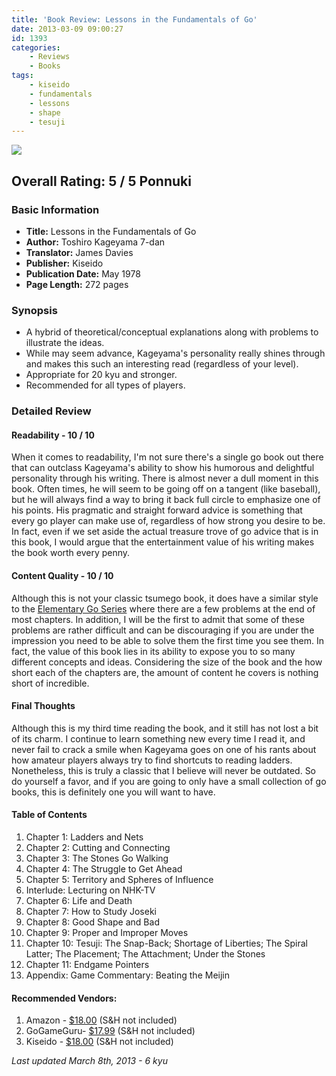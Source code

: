```yaml
---
title: 'Book Review: Lessons in the Fundamentals of Go'
date: 2013-03-09 09:00:27
id: 1393
categories:
	- Reviews
	- Books
tags:
	- kiseido
	- fundamentals
	- lessons
	- shape
	- tesuji
---
```


![](/images/2013/03/lessonsinthefundamentalsofgocover.jpg)

## Overall Rating: 5 / 5 Ponnuki

### Basic Information

*   **Title:** Lessons in the Fundamentals of Go
*   **Author:** Toshiro Kageyama 7-dan
*   **Translator:** James Davies
*   **Publisher:** Kiseido
*   **Publication Date:** May 1978
*   **Page Length:** 272 pages

### Synopsis

*   A hybrid of theoretical/conceptual explanations along with problems to illustrate the ideas.
*   While may seem advance, Kageyama's personality really shines through and makes this such an interesting read (regardless of your level).
*   Appropriate for 20 kyu and stronger.
*   Recommended for all types of players.

<!-- more -->

### Detailed Review

#### Readability - 10 / 10

When it comes to readability, I'm not sure there's a single go book out there that can outclass Kageyama's ability to show his humorous and delightful personality through his writing. There is almost never a dull moment in this book. Often times, he will seem to be going off on a tangent (like baseball), but he will always find a way to bring it back full circle to emphasize one of his points. His pragmatic and straight forward advice is something that every go player can make use of, regardless of how strong you desire to be. In fact, even if we set aside the actual treasure trove of go advice that is in this book, I would argue that the entertainment value of his writing makes the book worth every penny.

#### Content Quality - 10 / 10

Although this is not your classic tsumego book, it does have a similar style to the [Elementary Go Series](http://senseis.xmp.net/?ElementaryGoSeries) where there are a few problems at the end of most chapters. In addition, I will be the first to admit that some of these problems are rather difficult and can be discouraging if you are under the impression you need to be able to solve them the first time you see them. In fact, the value of this book lies in its ability to expose you to so many different concepts and ideas. Considering the size of the book and the how short each of the chapters are, the amount of content he covers is nothing short of incredible.

#### Final Thoughts

Although this is my third time reading the book, and it still has not lost a bit of its charm. I continue to learn something new every time I read it, and never fail to crack a smile when Kageyama goes on one of his rants about how amateur players always try to find shortcuts to reading ladders. Nonetheless, this is truly a classic that I believe will never be outdated. So do yourself a favor, and if you are going to only have a small collection of go books, this is definitely one you will want to have.

#### Table of Contents

1.  Chapter 1: Ladders and Nets
2.  Chapter 2: Cutting and Connecting
3.  Chapter 3: The Stones Go Walking
4.  Chapter 4: The Struggle to Get Ahead
5.  Chapter 5: Territory and Spheres of Influence
6.  Interlude: Lecturing on NHK-TV
7.  Chapter 6: Life and Death
8.  Chapter 7: How to Study Joseki
9.  Chapter 8: Good Shape and Bad
10.  Chapter 9: Proper and Improper Moves
11.  Chapter 10: Tesuji: The Snap-Back; Shortage of Liberties; The Spiral Latter; The Placement; The Attachment; Under the Stones
12.  Chapter 11: Endgame Pointers
13.  Appendix: Game Commentary: Beating the Meijin

#### Recommended Vendors:

1.  Amazon - [$18.00](http://www.amazon.com/gp/product/4906574289/ref=as_li_ss_tl?ie=UTF8&amp;camp=1789&amp;creative=390957&amp;creativeASIN=4906574289&amp;linkCode=as2&amp;tag=be09a-20 "Amazon Purchase Link") (S&amp;H not included)
2.  GoGameGuru- [$17.99](http://shop.gogameguru.com/lessons-in-the-fundamentals-of-go/?acc=e4da3b7fbbce2345d7772b0674a318d5 "GoGameGuru Purchase Link") (S&amp;H not included)
3.  Kiseido - [$18.00](http://www.kiseido.com/go_books.htm "Kiseido Order Form") (S&amp;H not included)

_Last updated March 8th, 2013 - 6 kyu_
